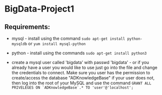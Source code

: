 # BigData-Project1

## Requirements:
- mysql - install using the command `sudo apt-get install python-mysqldb` or `yum install mysql-python`
- python - install using the commands `sudo apt-get install python3`

- create a mysql user called 'bigdata' with passwd 'bigdata' - or if you already have a user you would like to use just go into the file and change the credentials to connect. Make sure you user has the permission to create/access the database "ADKnowledgeBase" if your user does not, then log into the root of your MySQL and use the command ```GRANT ALL PRIVELEGES ON `ADKnowledgeBase`.* TO 'user'@'localhost';```
